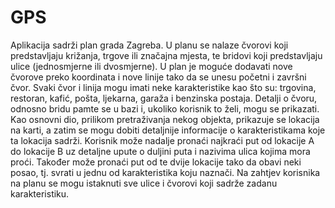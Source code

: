 # GPS

Aplikacija sadrži plan grada Zagreba. U planu se nalaze čvorovi koji predstavljaju križanja, trgove ili
značajna mjesta, te bridovi koji predstavljaju ulice (jednosmjerne ili dvosmjerne). U plan je moguće
dodavati nove čvorove preko koordinata i nove linije tako da se unesu početni i završni čvor. Svaki
čvor i linija mogu imati neke karakteristike kao što su: trgovina, restoran, kafić, pošta, ljekarna,
garaža i benzinska postaja.
Detalji o čvoru, odnosno bridu pamte se u bazi i, ukoliko korisnik to želi, mogu se prikazati. Kao
osnovni dio, prilikom pretraživanja nekog objekta, prikazuje se lokacija na karti, a zatim se mogu
dobiti detaljnije informacije o karakteristikama koje ta lokacija sadrži.
Korisnik može nadalje pronaći najkraći put od lokacije A do lokacije B uz detaljne upute o duljini
puta i nazivima ulica kojima mora proći. Također može pronaći put od te dvije lokacije tako da obavi
neki posao, tj. svrati u jednu od karakteristika koju naznači. Na zahtjev korisnika na planu se mogu
istaknuti sve ulice i čvorovi koji sadrže zadanu karakteristiku.
